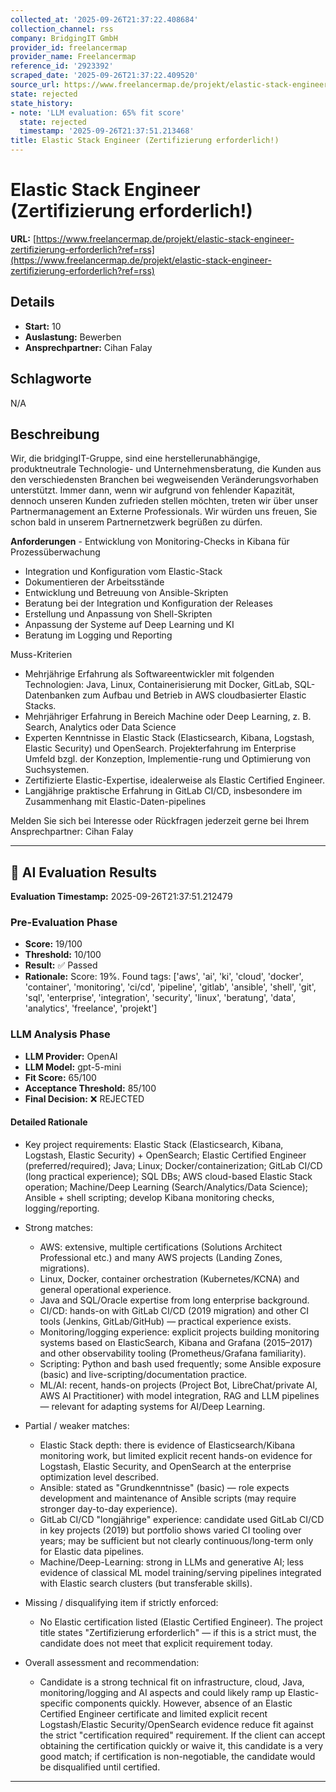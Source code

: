 ```yaml
---
collected_at: '2025-09-26T21:37:22.408684'
collection_channel: rss
company: BridgingIT GmbH
provider_id: freelancermap
provider_name: Freelancermap
reference_id: '2923392'
scraped_date: '2025-09-26T21:37:22.409520'
source_url: https://www.freelancermap.de/projekt/elastic-stack-engineer-zertifizierung-erforderlich?ref=rss
state: rejected
state_history:
- note: 'LLM evaluation: 65% fit score'
  state: rejected
  timestamp: '2025-09-26T21:37:51.213468'
title: Elastic Stack Engineer (Zertifizierung erforderlich!)
---
```




# Elastic Stack Engineer (Zertifizierung erforderlich!)
**URL:** [https://www.freelancermap.de/projekt/elastic-stack-engineer-zertifizierung-erforderlich?ref=rss](https://www.freelancermap.de/projekt/elastic-stack-engineer-zertifizierung-erforderlich?ref=rss)
## Details
- **Start:** 10
- **Auslastung:** Bewerben
- **Ansprechpartner:** Cihan Falay

## Schlagworte
N/A

## Beschreibung
Wir, die bridgingIT-Gruppe, sind eine herstellerunabhängige, produktneutrale Technologie- und Unternehmensberatung, die Kunden aus den verschiedensten Branchen bei wegweisenden Veränderungsvorhaben unterstützt. 
 Immer dann, wenn wir aufgrund von fehlender Kapazität, dennoch unseren Kunden zufrieden stellen möchten, treten wir über unser Partnermanagement an Externe Professionals. 
 Wir würden uns freuen, Sie schon bald in unserem Partnernetzwerk begrüßen zu dürfen. 
 
 
 **Anforderungen** - Entwicklung von Monitoring-Checks in Kibana für Prozessüberwachung
- Integration und Konfiguration vom Elastic-Stack
- Dokumentieren der Arbeitsstände
- Entwicklung und Betreuung von Ansible-Skripten
- Beratung bei der Integration und Konfiguration der Releases
- Erstellung und Anpassung von Shell-Skripten
- Anpassung der Systeme auf Deep Learning und KI
- Beratung im Logging und Reporting
 
 Muss-Kriterien 
 - Mehrjährige Erfahrung als Softwareentwickler mit folgenden Technologien: Java, Linux, Containerisierung mit Docker, GitLab, SQL-Datenbanken zum Aufbau und Betrieb in AWS cloudbasierter Elastic Stacks.
- Mehrjähriger Erfahrung in Bereich Machine oder Deep Learning, z. B. Search, Analytics oder Data Science
- Experten Kenntnisse in Elastic Stack (Elasticsearch, Kibana, Logstash, Elastic Security) und OpenSearch. Projekterfahrung im Enterprise Umfeld bzgl. der Konzeption, Implementie-rung und Optimierung von Suchsystemen.
- Zertifizierte Elastic-Expertise, idealerweise als Elastic Certified Engineer.
- Langjährige praktische Erfahrung in GitLab CI/CD, insbesondere im Zusammenhang mit Elastic-Daten-pipelines
 
 Melden Sie sich bei Interesse oder Rückfragen jederzeit gerne bei Ihrem Ansprechpartner: 
 Cihan Falay

---

## 🤖 AI Evaluation Results

**Evaluation Timestamp:** 2025-09-26T21:37:51.212479

### Pre-Evaluation Phase
- **Score:** 19/100
- **Threshold:** 10/100
- **Result:** ✅ Passed
- **Rationale:** Score: 19%. Found tags: ['aws', 'ai', 'ki', 'cloud', 'docker', 'container', 'monitoring', 'ci/cd', 'pipeline', 'gitlab', 'ansible', 'shell', 'git', 'sql', 'enterprise', 'integration', 'security', 'linux', 'beratung', 'data', 'analytics', 'freelance', 'projekt']

### LLM Analysis Phase
- **LLM Provider:** OpenAI
- **LLM Model:** gpt-5-mini
- **Fit Score:** 65/100
- **Acceptance Threshold:** 85/100
- **Final Decision:** ❌ REJECTED

#### Detailed Rationale
- Key project requirements: Elastic Stack (Elasticsearch, Kibana, Logstash, Elastic Security) + OpenSearch; Elastic Certified Engineer (preferred/required); Java; Linux; Docker/containerization; GitLab CI/CD (long practical experience); SQL DBs; AWS cloud-based Elastic Stack operation; Machine/Deep Learning (Search/Analytics/Data Science); Ansible + shell scripting; develop Kibana monitoring checks, logging/reporting.

- Strong matches:
  - AWS: extensive, multiple certifications (Solutions Architect Professional etc.) and many AWS projects (Landing Zones, migrations).
  - Linux, Docker, container orchestration (Kubernetes/KCNA) and general operational experience.
  - Java and SQL/Oracle expertise from long enterprise background.
  - CI/CD: hands-on with GitLab CI/CD (2019 migration) and other CI tools (Jenkins, GitLab/GitHub) — practical experience exists.
  - Monitoring/logging experience: explicit projects building monitoring systems based on ElasticSearch, Kibana and Grafana (2015–2017) and other observability tooling (Prometheus/Grafana familiarity).
  - Scripting: Python and bash used frequently; some Ansible exposure (basic) and live-scripting/documentation practice.
  - ML/AI: recent, hands-on projects (Project Bot, LibreChat/private AI, AWS AI Practitioner) with model integration, RAG and LLM pipelines — relevant for adapting systems for AI/Deep Learning.

- Partial / weaker matches:
  - Elastic Stack depth: there is evidence of Elasticsearch/Kibana monitoring work, but limited explicit recent hands-on evidence for Logstash, Elastic Security, and OpenSearch at the enterprise optimization level described.
  - Ansible: stated as "Grundkenntnisse" (basic) — role expects development and maintenance of Ansible scripts (may require stronger day-to-day experience).
  - GitLab CI/CD "longjährige" experience: candidate used GitLab CI/CD in key projects (2019) but portfolio shows varied CI tooling over years; may be sufficient but not clearly continuous/long-term only for Elastic data pipelines.
  - Machine/Deep-Learning: strong in LLMs and generative AI; less evidence of classical ML model training/serving pipelines integrated with Elastic search clusters (but transferable skills).

- Missing / disqualifying item if strictly enforced:
  - No Elastic certification listed (Elastic Certified Engineer). The project title states "Zertifizierung erforderlich" — if this is a strict must, the candidate does not meet that explicit requirement today.

- Overall assessment and recommendation:
  - Candidate is a strong technical fit on infrastructure, cloud, Java, monitoring/logging and AI aspects and could likely ramp up Elastic-specific components quickly. However, absence of an Elastic Certified Engineer certificate and limited explicit recent Logstash/Elastic Security/OpenSearch evidence reduce fit against the strict "certification required" requirement. If the client can accept obtaining the certification quickly or waive it, this candidate is a very good match; if certification is non-negotiable, the candidate would be disqualified until certified.

---
